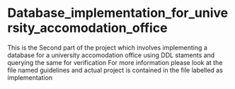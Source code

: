 # Database_implementation_for_university_accomodation_office
This is the Second part of the project which involves implementing a database for a university accomodation office using DDL staments and querying the same for verification
For more information please look at the file named guidelines and actual project is contained in the file labelled as implementation
